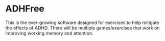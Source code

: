 # ADHFree
This is the ever-growing software designed for exercises to help mitigate the effects of ADHD. There will be multiple games/exercises that work on improving working memory and attention.
